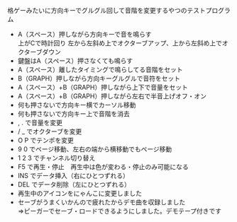 格ゲーみたいに方向キーでグルグル回して音階を変更するやつのテストプログラム
* A（スペース）押しながら方向キーで音を鳴らす<br>
上がCで時計回り
左から左斜め上でオクターブアップ、上から左斜め上でオクターブダウン
* 鍵盤はA（スペース）押さなくても鳴らす
* A（スペース）離したタイミングで鳴らしてる音階をセット
* B（GRAPH）押しながら方向キーグルグルで音符をセット
* A（スペース）+B（GRAPH）押しながら上下で音量をセット
* A（スペース）+B（GRAPH）押しながら左右で半音上げオフ・オン
* 何も押さないで方向キー横でカーソル移動
* 何も押さないで方向キー上で音階を消去
* , . で音量を変更
* / _ でオクターブを変更
* O P でテンポを変更
* 9 0 でページ移動、左右の端から横移動でもページ移動
* 1 2 3 でチャンネル切り替え
* F5 で再生・停止　再生中は色が変わる・停止のみ可能になる
* INS でデータ挿入（右にひとつずれる）
* DEL でデータ削除（左にひとつずれる）
* 再生中のアイコンをにゃんこに変更しました
* セーブがうまくいかんので疲れたからデモ曲を収録しました<br>
⇒ピーガーでセーブ・ロードできるようにしました。デモテープ付きです
